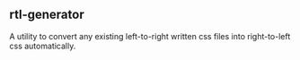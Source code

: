 ## rtl-generator
A utility to convert any existing left-to-right written css files into right-to-left css automatically.